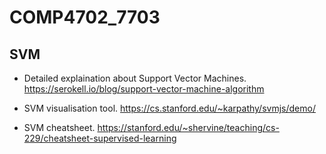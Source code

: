 # COMP4702_7703



## SVM
+ Detailed explaination about Support Vector Machines.
https://serokell.io/blog/support-vector-machine-algorithm

+ SVM visualisation tool.
https://cs.stanford.edu/~karpathy/svmjs/demo/

+ SVM cheatsheet.
https://stanford.edu/~shervine/teaching/cs-229/cheatsheet-supervised-learning
